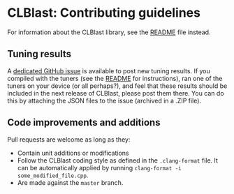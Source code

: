 
CLBlast: Contributing guidelines
================

For information about the CLBlast library, see the [README](README.md) file instead.

Tuning results
-------------

A [dedicated GitHub issue](https://github.com/CNugteren/CLBlast/issues/1) is available to post new tuning results. If you compiled with the tuners (see the [README](README.md) for instructions), ran one of the tuners on your device (or all perhaps?), and feel that these results should be included in the next release of CLBlast, please post them there. You can do this by attaching the JSON files to the issue (archived in a .ZIP file).


Code improvements and additions
-------------

Pull requests are welcome as long as they:

* Contain unit additions or modifications
* Follow the CLBlast coding style as defined in the `.clang-format` file. It can be automatically applied by running `clang-format -i some_modified_file.cpp`.
* Are made against the `master` branch.
